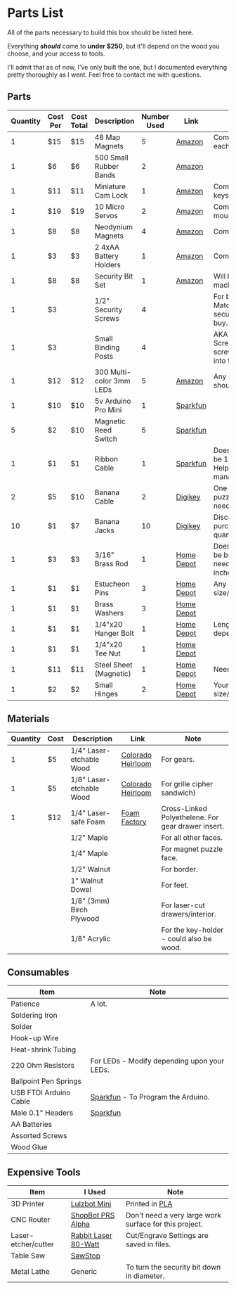# Parts List
All of the parts necessary to build this box should be listed here.

Everything ***should*** come to **under $250**, but it'll depend on the wood you choose, and your access to tools.

I'll admit that as of now, I've only built the one, but I documented everything pretty thoroughly as I went.
Feel free to contact me with questions.

## Parts
| Quantity | Cost Per	| Cost Total | Description | Number Used | Link | Note |
| -------- | -------- | ---------- | ----------- | ----------- | ---- | ---- |
| 1 | $15 | $15 | 48 Map Magnets | 5 | [Amazon](https://www.amazon.com/Magnets-48-Multi-Color-Magnetic-Style/dp/B014HKZA1W) | Comes with 12 each of 4 colors. | 
| 1 | $6 | $6 | 500 Small Rubber Bands | 2 | [Amazon](https://www.amazon.com/gp/product/B00Y16H9LM) |  | 
| 1 | $11 | $11 | Miniature Cam Lock | 1 | [Amazon](https://www.amazon.com/gp/product/B01HFNYH8A) | Comes with 2 keys. | 
| 1 | $19 | $19 | 10 Micro Servos | 2 | [Amazon](https://www.amazon.com/gp/product/B00ZEDRR3Q) | Come with horns, mounting screws. | 
| 1 | $8 | $8 | Neodynium Magnets | 4 | [Amazon](https://www.amazon.com/Linlinzz-Personalized-Multi-Use-Whiteboard-Refrigerators/dp/B01MZ6EJE2) | Comes with 35. | 
| 1 | $3 | $3 | 2 4xAA Battery Holders | 1 | [Amazon](https://www.amazon.com/gp/product/B00H8WI6HC) | Comes with 2. | 
| 1 | $8 | $8 | Security Bit Set | 1 | [Amazon](https://www.amazon.com/Mangocore-Security-Electric-Screwdrive-Magnetic/dp/B01I64IYJ0) | Will have to machine. | 
| 1 | $3 |  | 1/2" Security Screws | 4 |  | For back plate. Match the security bit you buy. | 
| 1 | $3 |  | Small Binding Posts | 4 |  | AKA "Chicago Screws". Security screws thread into these. | 
| 1 | $12 | $12 | 300 Multi-color 3mm LEDs | 5 | [Amazon](https://www.amazon.com/CO-RODE-Emitting-Assorted-300-Pack/dp/B00UWBJM0Q) | Any 3mm LEDs should suffice. | 
| 1 | $10 | $10 | 5v Arduino Pro Mini | 1 | [Sparkfun](https://www.sparkfun.com/products/11113) |  | 
| 5 | $2 | $10 | Magnetic Reed Switch | 5 | [Sparkfun](https://www.sparkfun.com/products/10601) |  | 
| 1 | $1 | $1 | Ribbon Cable | 1 | [Sparkfun](https://www.sparkfun.com/products/10649) | Doesn't have to be 10-wire. Helps with wire management. | 
| 2 | $5 | $10 | Banana Cable | 2 | [Digikey](https://www.digikey.com/product-detail/en/cal-test-electronics/CT2060-25-2/BKCT2060-25-2-ND) | One in the puzzle, one needed to reset. | 
| 10 | $1 | $7 | Banana Jacks | 10 | [Digikey](https://www.digikey.com/product-detail/en/cinch-connectivity-solutions-johnson/108-0903-001/J152-ND) | Discount if purchased in quantity. | 
| 1 | $3 | $3 | 3/16" Brass Rod | 1 | [Home Depot](https://www.homedepot.com/p/3-16-in-x-36-in-Zinc-Plated-Round-Rod-802287/204273957) | Doesn't have to be brass. Only need a few inches. | 
| 1 | $1 | $1 | Estucheon Pins | 3 | [Home Depot](https://www.homedepot.com/p/Everbilt-18-x-3-4-in-Brass-Escutcheon-Pins-0-5-oz-Pack-801294/204274028) | Any size/metal/length. | 
| 1 | $1 | $1 | Brass Washers | 3 | [Home Depot](https://www.homedepot.com/p/Everbilt-10S-Brass-Flat-Washer-10-Pack-802671/204276457) |  | 
| 1 | $1 | $1 | 1/4"x20 Hanger Bolt | 1 | [Home Depot](https://www.homedepot.com/p/Crown-Bolt-1-4-in-20-tpi-x-2-in-Stainless-Hanger-Bolt-48488/203537698) | Length will depend on legs. | 
| 1 | $1 | $1 | 1/4"x20 Tee Nut | 1 | [Home Depot](https://www.homedepot.com/p/Everbilt-1-4-in-20-tpi-x-5-16-in-Zinc-Plated-Tee-Nut-4-per-Pack-802301/204274194) |  | 
| 1 | $11 | $11 | Steel Sheet (Magnetic) | 1 | [Home Depot](https://www.homedepot.com/p/M-D-Building-Products-12-in-x-24-in-22-Gauge-Weldable-Sheet-56066/202091749) | Need 5"x5". | 
| 1 | $2 | $2 | Small Hinges | 2 | [Home Depot](https://www.homedepot.com/p/Everbilt-1-in-Zinc-Plated-Non-Removable-Pin-Narrow-Utility-Hinges-2-Pack-15161/202034166) | Your choice of size/style. | 

## Materials
| Quantity | Cost | Description | Link | Note |
| -------- | ---- | ----------- | ---- | ---- |
| 1 | $5 | 1/4" Laser-etchable Wood | [Colorado Heirloom](http://www.coloradoheirloom.com/products/160/Wood-Strip-br/-4-5-x-14-5-x-3/16-or-1/4) | For gears. | 
| 1 | $5 | 1/8" Laser-etchable Wood | [Colorado Heirloom](http://www.coloradoheirloom.com/wood-strip) | For grille cipher sandwich) | 
| 1 | $12 | 1/4" Laser-safe Foam | [Foam Factory](http://www.thefoamfactory.com/closedcellfoam/cross-linked-polyethylene-foam.html) | Cross-Linked Polyethelene. For gear drawer insert. | 
|   |     | 1/2" Maple |  | For all other faces. | 
|   |     | 1/4" Maple |  | For magnet puzzle face. | 
|   |     | 1/2" Walnut |  | For border. | 
|   |     | 1" Walnut Dowel |  | For feet. | 
|   |     | 1/8" (3mm) Birch Plywood |  | For laser-cut drawers/interior. | 
|   |     | 1/8" Acrylic |  | For the key-holder - could also be wood. | 
      
## Consumables
| Item | Note |
| ---- | ---- |
| Patience | A lot. |
| Soldering Iron | |			
| Solder | |
| Hook-up Wire | |
| Heat-shrink Tubing | |
| 220 Ohm Resistors | For LEDs - Modify depending upon your LEDs. |
| Ballpoint Pen Springs | |
| USB FTDI Arduino Cable | [Sparkfun](https://www.sparkfun.com/products/9718) - To Program the Arduino. |
| Male 0.1" Headers | [Sparkfun](https://www.sparkfun.com/products/116)	|
| AA Batteries | |
| Assorted Screws | |
| Wood Glue | |

## Expensive Tools
| Item | I Used | Note |
| ---- | ---- | ---- |
|	3D Printer | [Lulzbot Mini](https://www.lulzbot.com/store/printers/lulzbot-mini) | Printed in [PLA](https://www.lulzbot.com/store/filament/polylite-pla) |
|	CNC Router | [ShopBot PRS Alpha](http://www.shopbottools.com/mProducts/prSalpha.htm) | Don't need a very large work surface for this project. |
|	Laser-etcher/cutter | [Rabbit Laser 80-Watt](http://www.rabbitlaserusa.com/laser_RL1290.html) | Cut/Engrave Settings are saved in files. |
|	Table Saw | [SawStop](http://www.sawstop.com/table-saws/by-model/industrial-cabinet-saw) | |
|	Metal Lathe | Generic | To turn the security bit down in diameter. |
